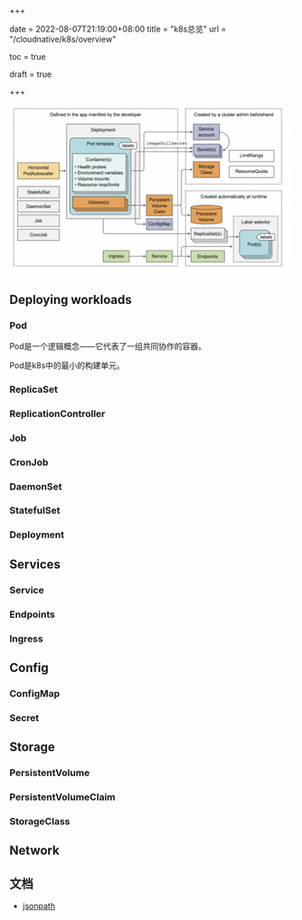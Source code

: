 +++

date = 2022-08-07T21:19:00+08:00
title = "k8s总览"
url = "/cloudnative/k8s/overview"

toc = true

draft = true

+++

![](https://raw.githubusercontent.com/stong1994/images/master/picgo/202210222008237.png)

## Deploying workloads

### Pod

Pod是一个逻辑概念——它代表了一组共同协作的容器。

Pod是k8s中的最小的构建单元。

### ReplicaSet

### ReplicationController

### Job

### CronJob

### DaemonSet

### StatefulSet

### Deployment

## Services

### Service

### Endpoints

### Ingress

## Config

### ConfigMap

### Secret

## Storage

### PersistentVolume

### PersistentVolumeClaim

### StorageClass

## Network

## 文档

- [jsonpath](https://kubernetes.io/docs/reference/kubectl/jsonpath/)
